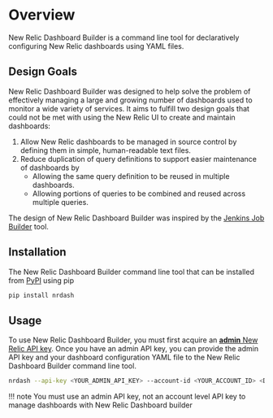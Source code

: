 # Overview

New Relic Dashboard Builder is a command line tool for declaratively configuring New Relic dashboards using YAML files.

## Design Goals

New Relic Dashboard Builder was designed to help solve the problem of effectively managing a large and growing number of dashboards used to monitor a wide variety of services. It aims to fulfill two design goals that could not be met with using the New Relic UI to create and maintain dashboards:

1. Allow New Relic dashboards to be managed in source control by defining them in simple, human-readable text files.
2. Reduce duplication of query definitions to support easier maintenance of dashboards by
    - Allowing the same query definition to be reused in multiple dashboards.
    - Allowing portions of queries to be combined and reused across multiple queries.


The design of New Relic Dashboard Builder was inspired by the [Jenkins Job Builder](https://docs.openstack.org/infra/jenkins-job-builder/) tool.

## Installation

The New Relic Dashboard Builder command line tool that can be installed from [PyPI](https://pypi.org/project/nrdash/) using pip

```sh
pip install nrdash
```

## Usage

To use New Relic Dashboard Builder, you must first acquire an [**admin** New Relic API key](https://docs.newrelic.com/docs/insights/insights-api/manage-dashboards/insights-dashboard-api#requirements). Once you have an admin API key, you can provide the admin API key and your dashboard configuration YAML file to the  New Relic Dashboard Builder command line tool.

```sh
nrdash --api-key <YOUR_ADMIN_API_KEY> --account-id <YOUR_ACCOUNT_ID> <DASHBOARD_DEFINITION_YAML_FILE>
```

!!! note
    You must use an admin API key, not an account level API key to manage dashboards with New Relic Dashboard builder
